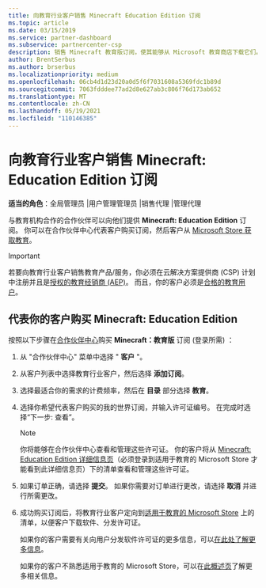 ```yaml
---
title: 向教育行业客户销售 Minecraft Education Edition 订阅
ms.topic: article
ms.date: 03/15/2019
ms.service: partner-dashboard
ms.subservice: partnercenter-csp
description: 销售 Minecraft 教育版订阅，使其能够从 Microsoft 教育商店下载它们。
author: BrentSerbus
ms.author: brserbus
ms.localizationpriority: medium
ms.openlocfilehash: 06cb4d1d23d20a0d5f6f7031608a5369fdc1b89d
ms.sourcegitcommit: 7063fdddee77ad2d8e627ab3c806f76d173ab652
ms.translationtype: MT
ms.contentlocale: zh-CN
ms.lasthandoff: 05/19/2021
ms.locfileid: "110146385"
---
```

# <a name="sell-minecraft-education-edition-subscriptions-to-education-customers"></a>向教育行业客户销售 Minecraft: Education Edition 订阅

**适当的角色**：全局管理员 |用户管理管理员 |销售代理 |管理代理

与教育机构合作的合作伙伴可以向他们提供 **Minecraft: Education Edition** 订阅。 你可以在合作伙伴中心代表客户购买订阅，然后客户从 [Microsoft Store 获取教育](https://educationstore.microsoft.com)。 

>[!IMPORTANT]
>若要向教育行业客户销售教育产品/服务，你必须在云解决方案提供商 (CSP) 计划中注册并且是[授权的教育经销商 (AEP)](https://www.mepn.com)。 而且，你的客户必须是[合格的教育用户](https://www.microsoftvolumelicensing.com/DocumentSearch.aspx?Mode=3&DocumentTypeId=7)。  

 
## <a name="buy-minecraft-education-edition-on-behalf-of-your-customer"></a>代表你的客户购买 **Minecraft: Education Edition**

按照以下步骤在[合作伙伴中心](https://partnercenter.microsoft.com/pcv/dashboard/overview
)购买 **Minecraft：教育版** 订阅 (登录所需) ：

  1.  从 "合作伙伴中心" 菜单中选择 " **客户** "。
  
  2.  从客户列表中选择教育行业客户，然后选择 **添加订阅**。
  
  3.  选择最适合你的需求的计费频率，然后在 **目录** 部分选择 **教育**。

  4.  选择你希望代表客户购买的我的世界订阅，并输入许可证编号。 在完成时选择“下一步:  查看”。

      >[!NOTE]
      >你将能够在合作伙伴中心查看和管理这些许可证。 你的客户将从 [Minecraft: Education Edition 详细信息页](https://educationstore.microsoft.com/store/details/minecraft-education-edition/9nblggh4r2r6)（必须登录到适用于教育的 Microsoft Store 才能看到此详细信息页）下的清单查看和管理这些许可证。 

  5.  如果订单正确，请选择 **提交**。 如果你需要对订单进行更改，请选择 **取消** 并进行所需更改。   

  6.  成功购买订阅后，将教育行业客户定向到[适用于教育的 Microsoft Store](https://educationstore.microsoft.com) 上的清单，以便客户下载软件、分发许可证。

      如果你的客户需要有关向用户分发软件许可证的更多信息，可以[在此处了解更多信息](/education/windows/school-get-minecraft#distribute-minecraft)。  
  
      如果你的客户不熟悉适用于教育的 Microsoft Store，可以在[此概述页](/microsoft-store/windows-store-for-business-overview)了解更多相关信息。  

